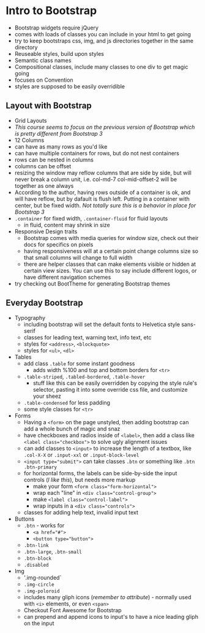 # Intro to Bootstrap
* Bootstrap widgets require jQuery
* comes with loads of classes you can include in your html to get going
* try to keep bootstraps css, img, and js directories together in the same directory
* Reuseable styles, build upon styles
* Semantic class names
* Compositional classes, include many classes to one div to get magic going
* focuses on Convention
* styles are supposed to be easily overridible

## Layout with Bootstrap
* Grid Layouts
* *This course seems to focus on the previous version of Bootstrap which is pretty different from Bootstrap 3*
* 12 Columns
* can have as many rows as you'd like 
* can have multiple containers for rows, but do not nest containers
* rows can be nested in columns
* columns can be offset
* resizing the window may reflow columns that are side by side, but will never break a column unit, i.e. col-md-7 col-mid-offset-2 will be together as one always
* According to the author, having rows outside of a container is ok, and will have reflow, but by dafault is flush left. Putting in a container with center, but be fixed width. *Not totally sure this is a behavior in place for Bootstrap 3*
* `.container` for fixed width, `.container-fluid` for fluid layouts
    + in fluid, content may shrink in size
* Responsive Design traits
    + Bootstrap comes with media queries for window size, check out their docs for specifics on pixels
    + having responsiveness will at a certain point change columns size so that small columns will change to full width
    + there are helper classes that can make elements visible or hidden at certain view sizes. You can use this to say include different logos, or have different navigation schemes
* try checking out BootTheme for generating Bootstrap themes

## Everyday Bootstrap
* Typography
    + including bootstrap will set the default fonts to Helvetica style sans-serif
    + classes for leading text, warning text, info text, etc
    + styles for `<address>`, `<blockquote>`
    + styles for `<ul>`, `<dl>`
* Tables
    + add class `.table` for some instant goodness
        - adds width %100 and top and bottom borders for `<tr>`
    + `.table-striped`, `.tabled-bordered`, `.table-hover`
        - stuff like this can be easily overridden by copying the style rule's selector, pasting it into some override css file, and customize your sheez
    + `.table-condensed` for less padding
    + some style classes for `<tr>`
* Forms
    + Having a `<form>` on the page unstyled, then adding bootstrap can add a whole bunch of magic and snaz
    + have checkboxes and radios inside of `<label>`, then add a class like `<label class="checkbox">` to solve ugly alignment issues
    + can add classes to `<input>` to increase the length of a textbox, like `.col-X-X` or `.input-xxl` or `.input-block-level`
    + `<input type="submit">` can take classes `.btn` or something like `.btn .btn-primary`
    + for horizontal forms, the labels can be side-by-side the input controls (*I like this*), but needs more markup
        - make your form `<form class="form-horizontal">`
        - wrap each "line"  in `<div class="control-group">`
        - make `<label class="control-label">`
        - wrap inputs in a `<div class="controls">`
    + classes for adding help text, invalid input text
* Buttons
    + `.btn` - works for
        - `<a href="#">`
        - `<button type="button">`
    + `.btn-link`
    + `.btn-large`, `.btn-small`
    + `.btn-block`
    + `.disabled`
* Img
    + '.img-rounded`
    + `.img-circle`
    + `.img-poloroid`
    + includes many gliph icons (*remember to attribute*) - normally used with `<i>` elements, or even `<span>`
    + Checkout Font Awesome for Bootstrap
    + can prepend and append icons to input's to have a nice leading gliph on the input